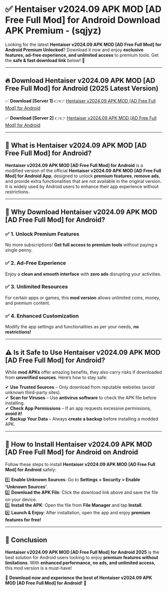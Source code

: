 
# ✅ Hentaiser v2024.09 APK   MOD [AD Free Full Mod] for Android Download APK Premium -  (sqjyz) 

Looking for the latest **Hentaiser v2024.09 APK   MOD [AD Free Full Mod] for Android Premium Unlocked**? Download it now and enjoy **exclusive features, ad-free experience, and unlimited access** to premium tools. Get the **safe & fast download link** below! 🚀

---

## 🔥 Download Hentaiser v2024.09 APK   MOD [AD Free Full Mod] for Android (2025 Latest Version)

✅ **Download [Server 1]** 👉👉 [Hentaiser v2024.09 APK   MOD [AD Free Full Mod] for Android ](https://apkcomod.com?title=Hentaiser_v2024.09_APK___MOD_[AD_Free_Full_Mod]_for_Android)  

✅ **Download [Server 2]** 👉👉 [Hentaiser v2024.09 APK   MOD [AD Free Full Mod] for Android ](https://apkcomod.com?title=Hentaiser_v2024.09_APK___MOD_[AD_Free_Full_Mod]_for_Android)  


---

## 📌 What is Hentaiser v2024.09 APK   MOD [AD Free Full Mod] for Android?

**Hentaiser v2024.09 APK   MOD [AD Free Full Mod] for Android** is a modified version of the official **Hentaiser v2024.09 APK   MOD [AD Free Full Mod] for Android App**, designed to unlock **premium features**, **remove ads**, and provide extra functionalities that are not available in the original version. It is widely used by Android users to enhance their app experience without restrictions.

---

## 🌟 Why Download Hentaiser v2024.09 APK   MOD [AD Free Full Mod] for Android?

### ✅ 1. Unlock Premium Features
No more subscriptions! **Get full access to premium tools** without paying a single penny.

### ✅ 2. Ad-Free Experience
Enjoy a **clean and smooth interface** with **zero ads** disrupting your activities.

### ✅ 3. Unlimited Resources
For certain apps or games, this **mod version** allows unlimited coins, money, and premium content.

### ✅ 4. Enhanced Customization
Modify the app settings and functionalities as per your needs, **no restrictions!**

---

## ⚠️ Is it Safe to Use Hentaiser v2024.09 APK   MOD [AD Free Full Mod] for Android?

While **mod APKs** offer amazing benefits, they also carry risks if downloaded from **unverified sources**. Here’s how to stay safe:

✔ **Use Trusted Sources** – Only download from reputable websites (avoid unknown third-party sites).  
✔ **Scan for Viruses** – Use **antivirus software** to check the APK file before installing.  
✔ **Check App Permissions** – If an app requests excessive permissions, **avoid it!**  
✔ **Backup Your Data** – Always **create a backup** before installing a modded APK.

---

## 📲 How to Install Hentaiser v2024.09 APK   MOD [AD Free Full Mod] for Android on Android

Follow these steps to install **Hentaiser v2024.09 APK   MOD [AD Free Full Mod] for Android** safely:

1️⃣ **Enable Unknown Sources**: Go to **Settings > Security > Enable 'Unknown Sources'**.  
2️⃣ **Download the APK File**: Click the download link above and save the file on your device.  
3️⃣ **Install the APK**: Open the file from **File Manager** and tap **Install**.  
4️⃣ **Launch & Enjoy**: After installation, open the app and enjoy **premium features for free!**

---

## 🚀 Conclusion

**Hentaiser v2024.09 APK   MOD [AD Free Full Mod] for Android 2025** is the best solution for Android users looking to enjoy **premium features without limitations**. With **enhanced performance, no ads, and unlimited access**, this mod version is a must-have!

🔻 **Download now and experience the best of Hentaiser v2024.09 APK   MOD [AD Free Full Mod] for Android!** 🔻

